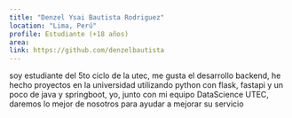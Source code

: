 ```yaml
---
title: "Denzel Ysai Bautista Rodriguez"
location: "Lima, Perú"
profile: Estudiante (+18 años)
area: 
link: https://github.com/denzelbautista
---
```


soy estudiante del 5to ciclo de la utec, me gusta el desarrollo backend, he hecho proyectos en la universidad utilizando python con flask, fastapi y un poco de java y springboot, yo, junto con mi equipo DataScience UTEC, daremos lo mejor de nosotros para ayudar a mejorar su servicio